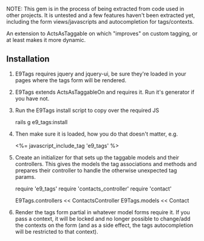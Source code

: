 NOTE: This gem is in the process of being extracted from code used in other projects.  It is untested and a few features haven't been extracted yet, including the form views/javascripts and autocompletion for tags/contexts.

An extension to ActsAsTaggable on which "improves" on custom tagging, or at least makes it more dynamic.

Installation
------------

1.  E9Tags requires jquery and jquery-ui, be sure they're loaded in your pages where the tags form will be rendered.

2.  E9Tags extends ActsAsTaggableOn and requires it.  Run it's generator if you have not.

3.  Run the E9Tags install script to copy over the required JS

      rails g e9_tags:install

4.  Then make sure it is loaded, how you do that doesn't matter, e.g.

      <%= javascript_include_tag 'e9_tags' %>

5.  Create an initializer for that sets up the taggable models and their controllers.  This gives the models the tag
    associations and methods and prepares their controller to handle the otherwise unexpected tag params.

      require 'e9_tags'
      require 'contacts_controller'
      require 'contact'

      E9Tags.controllers << ContactsController
      E9Tags.models << Contact

6.  Render the tags form partial in whatever model forms require it.  If you pass a context, it will be locked and
    no longer possible to change/add the contexts on the form (and as a side effect, the tags autocompletion will be
    restricted to that context).
